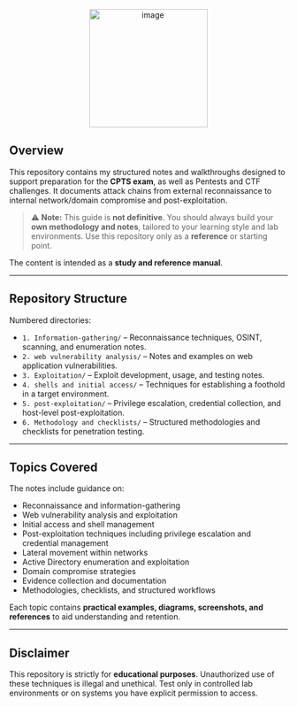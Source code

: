 <div align="center">
  <img width="214" height="214" alt="image" src="https://images.credly.com/images/e63aa507-b974-4e67-bae6-1e425f6e2a99/image.png" />
</div>

## Overview



This repository contains my structured notes and walkthroughs designed to support preparation for the **CPTS exam**, as well as Pentests and CTF challenges. It documents attack chains from external reconnaissance to internal network/domain compromise and post-exploitation.  

> ⚠️ **Note:** This guide is **not definitive**. You should always build your **own methodology and notes**, tailored to your learning style and lab environments. Use this repository only as a **reference** or starting point.

The content is intended as a **study and reference manual**.

---

## Repository Structure

Numbered directories:

- `1. Information-gathering/` – Reconnaissance techniques, OSINT, scanning, and enumeration notes.  
- `2. web vulnerability analysis/` – Notes and examples on web application vulnerabilities.  
- `3. Exploitation/` – Exploit development, usage, and testing notes.  
- `4. shells and initial access/` – Techniques for establishing a foothold in a target environment.  
- `5. post-exploitation/` – Privilege escalation, credential collection, and host-level post-exploitation.  
- `6. Methodology and checklists/` – Structured methodologies and checklists for penetration testing.

---

## Topics Covered

The notes include guidance on: 

- Reconnaissance and information-gathering  
- Web vulnerability analysis and exploitation  
- Initial access and shell management  
- Post-exploitation techniques including privilege escalation and credential management  
- Lateral movement within networks  
- Active Directory enumeration and exploitation  
- Domain compromise strategies  
- Evidence collection and documentation  
- Methodologies, checklists, and structured workflows  

Each topic contains **practical examples, diagrams, screenshots, and references** to aid understanding and retention.

---

## Disclaimer

This repository is strictly for **educational purposes**. Unauthorized use of these techniques is illegal and unethical. Test only in controlled lab environments or on systems you have explicit permission to access.
